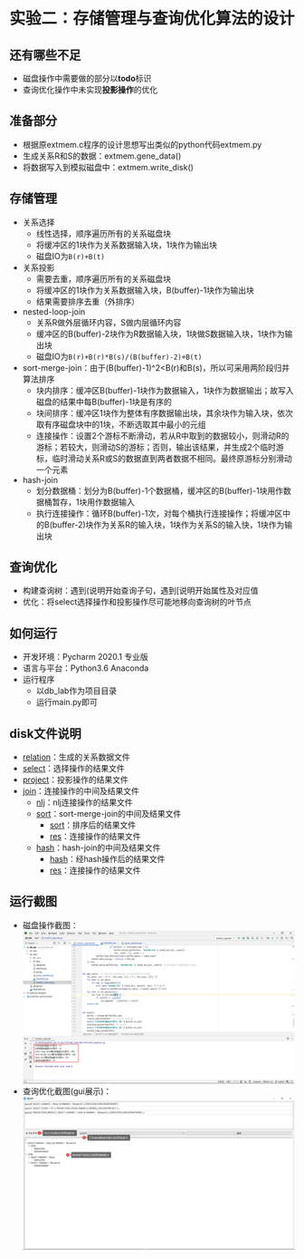 # 实验二：存储管理与查询优化算法的设计
## 还有哪些不足
- 磁盘操作中需要做的部分以**todo**标识
- 查询优化操作中未实现**投影操作**的优化
## 准备部分
- 根据原extmem.c程序的设计思想写出类似的python代码extmem.py
- 生成关系R和S的数据：extmem.gene_data()
- 将数据写入到模拟磁盘中：extmem.write_disk()
## 存储管理
- 关系选择
  - 线性选择，顺序遍历所有的关系磁盘块
  - 将缓冲区的1块作为关系数据输入块，1块作为输出块
  - 磁盘IO为`B(r)+B(t)`
- 关系投影
  - 需要去重，顺序遍历所有的关系磁盘块
  - 将缓冲区的1块作为关系数据输入块，B(buffer)-1块作为输出块
  - 结果需要排序去重（外排序）
- nested-loop-join
  - 关系R做外层循环内容，S做内层循环内容
  - 缓冲区的B(buffer)-2块作为R数据输入块，1块做S数据输入块，1块作为输出块
  - 磁盘IO为`B(r)+B(r)*B(s)/(B(buffer)-2)+B(t)`
- sort-merge-join：由于(B(buffer)-1)^2<B(r)和B(s)，所以可采用两阶段归并算法排序
  - 块内排序：缓冲区B(buffer)-1块作为数据输入，1块作为数据输出；故写入磁盘的结果中每B(buffer)-1块是有序的
  - 块间排序：缓冲区1块作为整体有序数据输出块，其余块作为输入块，依次取有序磁盘块中的1块，不断选取其中最小的元组
  - 连接操作：设置2个游标不断滑动，若从R中取到的数据较小，则滑动R的游标；若较大，则滑动S的游标；否则，输出该结果，并生成2个临时游标，临时滑动关系R或S的数据直到两者数据不相同。最终原游标分别滑动一个元素
- hash-join
  - 划分数据桶：划分为B(buffer)-1个数据桶，缓冲区的B(buffer)-1块用作数据桶暂存，1块用作数据输入
  - 执行连接操作：循环B(buffer)-1次，对每个桶执行连接操作；将缓冲区中的B(buffer-2)块作为关系R的输入块，1块作为关系S的输入快，1块作为输出块
## 查询优化
- 构建查询树：遇到(说明开始查询子句，遇到[说明开始属性及对应值
- 优化：将select选择操作和投影操作尽可能地移向查询树的叶节点
## 如何运行
- 开发环境：Pycharm 2020.1 专业版
- 语言与平台：Python3.6 Anaconda
- 运行程序
  - 以db_lab作为项目目录
  - 运行main.py即可
## disk文件说明
- [relation](./disk/relation)：生成的关系数据文件
- [select](./disk/select/)：选择操作的结果文件
- [project](./disk/project/)：投影操作的结果文件
- [join](./disk/join/)：连接操作的中间及结果文件
  - [nlj](./disk/join/nlj/)：nlj连接操作的结果文件
  - [sort](./disk/join/sort/)：sort-merge-join的中间及结果文件
    - [sort](./disk/join/sort/sort/)：排序后的结果文件
    - [res](./disk/join/sort/res/)：连接操作的结果文件
  - [hash](./disk/join/hash/)：hash-join的中间及结果文件
    - [hash](./disk/join/hash/hash/)：经hash操作后的结果文件
    - [res](./disk/join/hash/res/)：连接操作的结果文件
##  运行截图
- 磁盘操作截图：![操作截图](../lab1/src/磁盘操作截图.png)
- 查询优化截图(gui展示)：![GUI展示](../lab1/src/查询优化GUI展示.png)